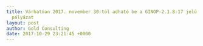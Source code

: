 ```yaml
---
title: Várhatóan 2017. november 30-tól adható be a GINOP-2.1.8-17 jelű eszközbeszerzés
  pályázat
layout: post
author: Gold Consulting
date: 2017-10-29 23:21:45 +0000
---
```

